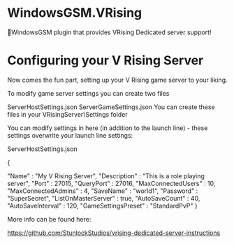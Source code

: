 # WindowsGSM.VRising
🧩WindowsGSM plugin that provides VRising Dedicated server support!

# Configuring your V Rising Server
Now comes the fun part, setting up your V Rising game server to your liking.

To modify game server settings you can create two files

ServerHostSettings.json
ServerGameSettings.json
You can create these files in your VRisingServer\Settings folder

You can modify settings in here (in addition to the launch line) - these settings overwrite your launch line settings:

ServerHostSettings.json

{

"Name" : "My V Rising Server",
"Description" : "This is a role playing server",
"Port" : 27015,
"QueryPort" : 27016,
"MaxConnectedUsers" : 10,
"MaxConnectedAdmins" : 4,
"SaveName" : "world1",
"Password" : "SuperSecret",
"ListOnMasterServer" : true,
"AutoSaveCount" : 40,
"AutoSaveInterval" : 120,
"GameSettingsPreset" : "StandardPvP"
}

More info can be found here:

https://github.com/StunlockStudios/vrising-dedicated-server-instructions
